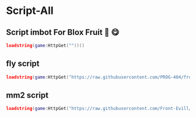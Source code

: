 # Script-All

## Script imbot For Blox Fruit 🍓 😋 

```lua
loadstring(game:HttpGet(""))()
```

## fly script 

```lua
loadstring(game:HttpGet("https://raw.githubusercontent.com/PROG-404/front-script/refs/heads/main/Source.lua"))()
```

## mm2 script 

```lua
loadstring(game:HttpGet("https://raw.githubusercontent.com/Front-Evill/Script-Hub/refs/heads/main/mm2_Beta.lua"))()
```
